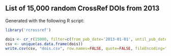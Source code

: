 ## List of 15,000 random CrossRef DOIs from 2013

Generated with the following R script:

```r
library('rcrossref')

dois <- cr_r(15000, filter=c(from_pub_date='2013-01-01', until_pub_date='2013-12-31', type='journal-article'))
csv <- unique(as.data.frame(dois))
write.csv(csv, "dois.csv", row.names=FALSE, quote=FALSE, fileEncoding="utf-8")
```
